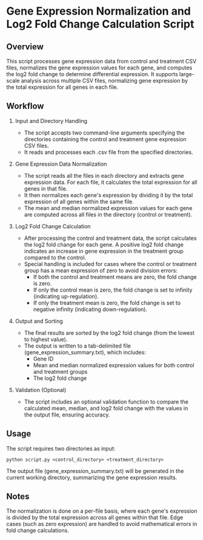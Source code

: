 # Gene Expression Normalization and Log2 Fold Change Calculation Script

## Overview
This script processes gene expression data from control and treatment CSV files, normalizes the gene expression values for each gene, and computes the log2 fold change to determine differential expression. It supports large-scale analysis across multiple CSV files, normalizing gene expression by the total expression for all genes in each file.

## Workflow
1. Input and Directory Handling
    - The script accepts two command-line arguments specifying the directories containing the control and treatment gene expression CSV files.
    - It reads and processes each .csv file from the specified directories.

2. Gene Expression Data Normalization
    - The script reads all the files in each directory and extracts gene expression data. For each file, it calculates the total expression for all genes in that file.
    - It then normalizes each gene's expression by dividing it by the total expression of all genes within the same file.
    - The mean and median normalized expression values for each gene are computed across all files in the directory (control or treatment).

3. Log2 Fold Change Calculation
    - After processing the control and treatment data, the script calculates the log2 fold change for each gene. A positive log2 fold change indicates an increase in gene expression in the treatment group compared to the control.
    - Special handling is included for cases where the control or treatment group has a mean expression of zero to avoid division errors:
        - If both the control and treatment means are zero, the fold change is zero.
        - If only the control mean is zero, the fold change is set to infinity (indicating up-regulation).
        - If only the treatment mean is zero, the fold change is set to negative infinity (indicating down-regulation).

4. Output and Sorting
    - The final results are sorted by the log2 fold change (from the lowest to highest value).
    - The output is written to a tab-delimited file (gene_expression_summary.txt), which includes:
        - Gene ID
        - Mean and median normalized expression values for both control and treatment groups
        - The log2 fold change

5. Validation (Optional)
    - The script includes an optional validation function to compare the calculated mean, median, and log2 fold change with the values in the output file, ensuring accuracy.

## Usage
The script requires two directories as input:

    python script.py <control_directory> <treatment_directory>

The output file (gene_expression_summary.txt) will be generated in the current working directory, summarizing the gene expression results.

## Notes
The normalization is done on a per-file basis, where each gene's expression is divided by the total expression across all genes within that file.
Edge cases (such as zero expression) are handled to avoid mathematical errors in fold change calculations.